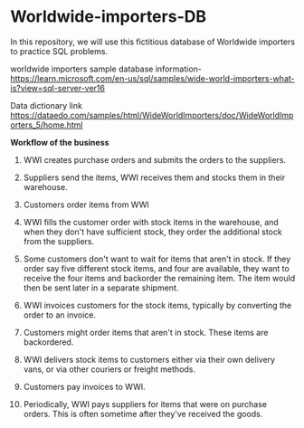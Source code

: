 # Worldwide-importers-DB

In this repository, we will use this fictitious database of Worldwide importers to practice SQL problems.

worldwide importers sample database information-
https://learn.microsoft.com/en-us/sql/samples/wide-world-importers-what-is?view=sql-server-ver16

Data dictionary link
https://dataedo.com/samples/html/WideWorldImporters/doc/WideWorldImporters_5/home.html

**Workflow of the business**

1. WWI creates purchase orders and submits the orders to the suppliers.

2. Suppliers send the items, WWI receives them and stocks them in their warehouse.

3. Customers order items from WWI

4. WWI fills the customer order with stock items in the warehouse, and when they don't have sufficient stock, they order the additional stock from the suppliers.

5. Some customers don't want to wait for items that aren't in stock. If they order say five different stock items, and four are available, they want to receive the four items and backorder the remaining item. The item would then be sent later in a separate shipment.


6. WWI invoices customers for the stock items, typically by converting the order to an invoice.

7. Customers might order items that aren't in stock. These items are backordered.

8. WWI delivers stock items to customers either via their own delivery vans, or via other couriers or freight methods.

9. Customers pay invoices to WWI.

10. Periodically, WWI pays suppliers for items that were on purchase orders. This is often sometime after they've received the goods.




